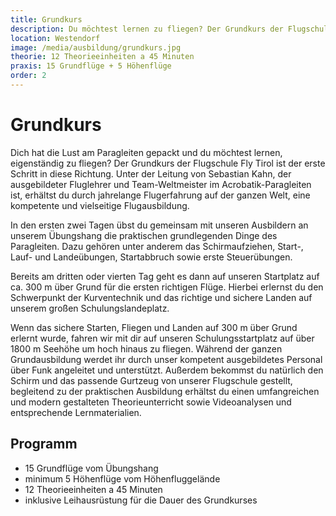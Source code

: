 ```yaml
---
title: Grundkurs
description: Du möchtest lernen zu fliegen? Der Grundkurs der Flugschule Fly Tirol ist der erste Schritt in diese Richtung. Unter der Leitung von Sebastian Kahn, der ausgebildeter Fluglehrer und Team-Weltmeister im Acrobatik-Paragleiten ist, erhältst du durch jahrelange Flugerfahrung auf der ganzen Welt, eine kompetente und vielseitige Flugausbildung. 
location: Westendorf
image: /media/ausbildung/grundkurs.jpg
theorie: 12 Theorieeinheiten a 45 Minuten
praxis: 15 Grundflüge + 5 Höhenflüge
order: 2
---
```


# Grundkurs

Dich hat die Lust am Paragleiten gepackt und du möchtest lernen, eigenständig zu fliegen? Der Grundkurs der Flugschule Fly Tirol ist der erste Schritt in diese Richtung. Unter der Leitung von Sebastian Kahn, der ausgebildeter Fluglehrer und Team-Weltmeister im Acrobatik-Paragleiten ist, erhältst du durch jahrelange Flugerfahrung auf der ganzen Welt, eine kompetente und vielseitige Flugausbildung. 


In den ersten zwei Tagen übst du gemeinsam mit unseren Ausbildern an unserem Übungshang die praktischen grundlegenden Dinge des Paragleiten. Dazu gehören unter anderem das Schirmaufziehen, Start-, Lauf- und Landeübungen, Startabbruch sowie erste Steuerübungen. 


Bereits am dritten oder vierten Tag geht es dann auf unseren Startplatz auf ca. 300 m über Grund für die ersten richtigen Flüge. Hierbei erlernst du den Schwerpunkt der Kurventechnik und das richtige und sichere Landen auf unserem großen Schulungslandeplatz. 


Wenn das sichere Starten, Fliegen und Landen auf 300 m über Grund erlernt wurde, fahren wir mit dir auf unseren Schulungsstartplatz auf über 1800 m Seehöhe um hoch hinaus zu fliegen. 
Während der ganzen Grundausbildung werdet ihr durch unser kompetent ausgebildetes Personal über Funk angeleitet und unterstützt. Außerdem bekommst du natürlich den Schirm und das passende Gurtzeug von unserer Flugschule gestellt, begleitend zu der praktischen Ausbildung erhältst du einen umfangreichen und modern gestalteten Theorieunterricht sowie Videoanalysen und entsprechende Lernmaterialien.

## Programm

- 15 Grundflüge vom Übungshang
- minimum 5 Höhenflüge vom Höhenfluggelände
- 12 Theorieeinheiten a 45 Minuten
- inklusive Leihausrüstung für die Dauer des Grundkurses    

<ContentImageGallery path="/media/ausbildung/grundausbildung/"/>
